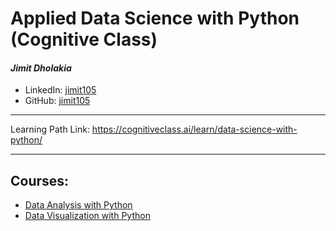 # Applied Data Science with Python (Cognitive Class)

#### *Jimit Dholakia*

* LinkedIn: [jimit105](https://in.linkedin.com/in/jimit105 "LinkedIn Profile")
* GitHub: [jimit105](https://github.com/jimit105 "GitHub Profile")

---

Learning Path Link: https://cognitiveclass.ai/learn/data-science-with-python/

---

## Courses:
* [Data Analysis with Python](Data%20Analysis%20with%20Python)
* [Data Visualization with Python](Data%20Visualization%20with%20Python)
